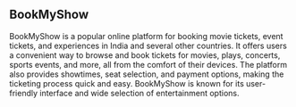 <html>
  <body>
    <h2>BookMyShow</h2>
    <p>
      BookMyShow is a popular online platform for booking movie tickets, event tickets, and experiences in India and several other countries.
      It offers users a convenient way to browse and book tickets for movies, plays, concerts, sports events, and more, all from the comfort of their devices. 
      The platform also provides showtimes, seat selection, and payment options, making the ticketing process quick and easy. 
      BookMyShow is known for its user-friendly interface and wide selection of entertainment options.
    </p>
  </body>
</html>
